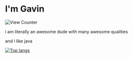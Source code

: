 # I'm Gavin
<img src="https://komarev.com/ghpvc/?username=gav06&style=flat-square" alt="View Counter"/>

i am literally an awesome dude with many awesome qualities

and i like java 

[![Top langs](https://github-readme-stats.vercel.app/api/top-langs/?username=Gav06&theme=midnight-purple)](https://github.com/anuraghazra/github-readme-stats)
